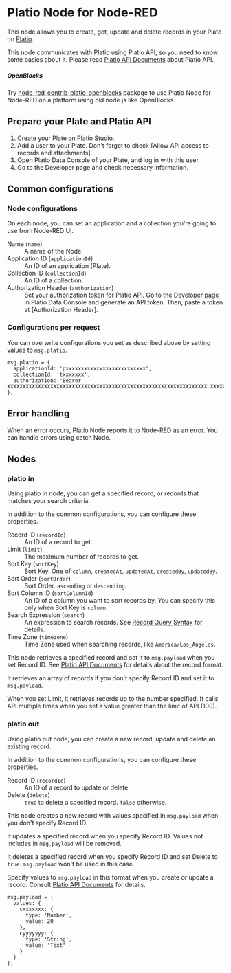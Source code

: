 Platio Node for Node-RED
========================

This node allows you to create, get, update and delete records in your Plate on [Platio](https://plat.io/).

This node communicates with Platio using Platio API, so you need to know some basics about it. Please read [Platio API Documents](http://doc.plat.io/api/en/) about Platio API.

##### OpenBlocks

Try [node-red-contrib-platio-openblocks](https://github.com/infoteria/node-red-contrib-platio-openblocks) package to use Platio Node for Node-RED on a platform using old node.js like OpenBlocks.


Prepare your Plate and Platio API
---------------------------------

1. Create your Plate on Platio Studio.
2. Add a user to your Plate. Don't forget to check [Allow API access to records and attachments].
3. Open Platio Data Console of your Plate, and log in with this user.
4. Go to the Developer page and check necessary information.


Common configurations
---------------------

### Node configurations

On each node, you can set an application and a collection you're going to use from Node-RED UI.

<dl>
  <dt>Name (<code>name</code>)</dt>
  <dd>A name of the Node.</dd>
  <dt>Application ID (<code>applicationId</code>)</dt>
  <dd>An ID of an application (Plate).</dd>
  <dt>Collection ID (<code>collectionId</code>)</dt>
  <dd>An ID of a collection.</dd>
  <dt>Authorization Header (<code>authorization</code>)</dt>
  <dd>Set your authorization token for Platio API. Go to the Developer page in Platio Data Console and generate an API token. Then, paste a token at [Authorization Header].</dd>
</dl>

### Configurations per request

You can overwrite configurations you set as described above by setting values to `msg.platio`.

```
msg.platio = {
  applicationId: 'pxxxxxxxxxxxxxxxxxxxxxxxxxx',
  collectionId: 'txxxxxxx',
  authorization: 'Bearer XXXXXXXXXXXXXXXXXXXXXXXXXXXXXXXXXXXXXXXXXXXXXXXXXXXXXXXXXXXXXXXXX.XXXXXXXXXXXXXXXXXXXXXXXXXXXXXXXXXXXXXXXXXXXXXXXXXXXXXXXXXXXXXXXXXXXXXXXXXXXXXXXXXXXXXXXXXXXXXXXXXXXXXXXXXXXXXXXXXXXXXXXXXXXXXXXXXXXXXXXXXXXXXXXXXXXXXXXXXXXXXXXXXXXXXXXXXXXXXXXXXXXXXXXXXXXXXXXXXXXXXXXXXXXXXXXXXXXXXXXXXXXXXXXXXXXXXXXXXXXXXXXXXXXXXXXXXXXXXXXX'
};
```


Error handling
--------------

When an error occurs, Platio Node reports it to Node-RED as an error. You can handle errors using catch Node.


Nodes
-----

### platio in

Using platio in node, you can get a specified record, or records that matches your search criteria.

In addition to the common configurations, you can configure these properties.

<dl>
  <dt>Record ID (<code>recordId</code>)</dt>
  <dd>An ID of a record to get.</dd>
  <dt>Limit (<code>limit</code>)</dt>
  <dd>The maximum number of records to get.</dd>
  <dt>Sort Key (<code>sortKey</code>)</dt>
  <dd>Sort Key. One of <code>column</code>, <code>createdAt</code>, <code>updatedAt</code>, <code>createdBy</code>, <code>updatedBy</code>.</dd>
  <dt>Sort Order (<code>sortOrder</code>)</dt>
  <dd>Sort Order. <code>ascending</code> or <code>descending</code>.</dd>
  <dt>Sort Column ID (<code>sortColumnId</code>)</dt>
  <dd>An ID of a column you want to sort records by. You can specify this only when Sort Key is <code>column</code>.</dd>
  <dt>Search Expression (<code>search</code>)</dt>
  <dd>An expression to search records. See <a href="http://doc.plat.io/api/en/search.html">Record Query Syntax</a> for details.</dd>
  <dt>Time Zone (<code>timezone</code>)</dt>
  <dd>Time Zone used when searching records, like <code>America/Los_Angeles</code>.</dd>
</dl>

This node retrieves a specified record and set it to `msg.payload` when you set Record ID. See [Platio API Documents](https://doc.plat.io/en/) for details about the record format.

It retrieves an array of records if you don't specify Record ID and set it to `msg.payload`.

When you set Limit, it retrieves records up to the number specified. It calls API multiple times when you set a value greater than the limit of API (100).

### platio out

Using platio out node, you can create a new record, update and delete an existing record.

In addition to the common configurations, you can configure these properties.

<dl>
  <dt>Record ID (<code>recordId</code>)</dt>
  <dd>An ID of a record to update or delete.</dd>
  <dt>Delete (<code>delete</code>)</dt>
  <dd><code>true</code> to delete a specified record. <code>false</code> otherwise.</dd>
</dl>

This node creates a new record with values specified in `msg.payload` when you don't specify Record ID.

It updates a specified record when you specify Record ID. Values not includes in `msg.payload` will be removed.

It deletes a specified record when you specify Record ID and set Delete to `true`. `msg.payload` won't be used in this case.

Specify values to `msg.payload` in this format when you create or update a record. Consult [Platio API Documents](https://doc.plat.io/en/) for details.

```
msg.payload = {
  values: {
    cxxxxxxx: {
      type: 'Number',
      value: 20
    },
    cyyyyyyy: {
      type: 'String',
      value: 'Text'
    }
  }
};
```
